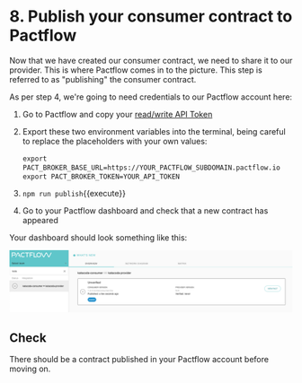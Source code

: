 # 8. Publish your consumer contract to Pactflow

Now that we have created our consumer contract, we need to share it to our provider. This is where Pactflow comes in to the picture. This step is referred to as "publishing" the consumer contract.

As per step 4, we're going to need credentials to our Pactflow account here:

1. Go to Pactflow and copy your [read/write API Token](https://docs.pactflow.io/docs/getting-started/#configuring-your-api-token)
1. Export these two environment variables into the terminal, being careful to replace the placeholders with your own values:

   ```
   export PACT_BROKER_BASE_URL=https://YOUR_PACTFLOW_SUBDOMAIN.pactflow.io
   export PACT_BROKER_TOKEN=YOUR_API_TOKEN
   ```

1. `npm run publish`{{execute}}
1. Go to your Pactflow dashboard and check that a new contract has appeared

Your dashboard should look something like this:

![pactflow-dashboard-unverified](../../../../static/workshops/bi-directional/pactflow-dashboard-unverified.png)

## Check

There should be a contract published in your Pactflow account before moving on.